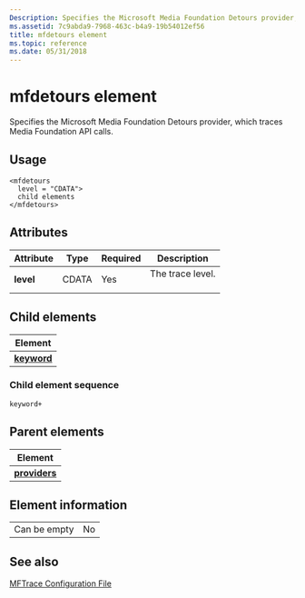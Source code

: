 ```yaml
---
Description: Specifies the Microsoft Media Foundation Detours provider, which traces Media Foundation API calls.
ms.assetid: 7c9abda9-7968-463c-b4a9-19b54012ef56
title: mfdetours element
ms.topic: reference
ms.date: 05/31/2018
---
```


# mfdetours element

Specifies the Microsoft Media Foundation Detours provider, which traces Media Foundation API calls.

## Usage

``` syntax
<mfdetours
  level = "CDATA">
  child elements
</mfdetours>
```

## Attributes



| Attribute            | Type             | Required       | Description                             |
|----------------------|------------------|----------------|-----------------------------------------|
| **level**<br/> | CDATA<br/> | Yes<br/> | The trace level.<br/> <br/> |



## Child elements



| Element                               |
|---------------------------------------|
| [**keyword**](keyword.md)<br/> |



### Child element sequence

``` syntax
keyword+
```

## Parent elements



| Element                                   |
|-------------------------------------------|
| [**providers**](providers.md)<br/> |



## Element information



|              |     |
|--------------|-----|
| Can be empty | No  |



## See also

<dl> <dt>

[MFTrace Configuration File](mftrace-configuration-file.md)
</dt> </dl>

 

 




